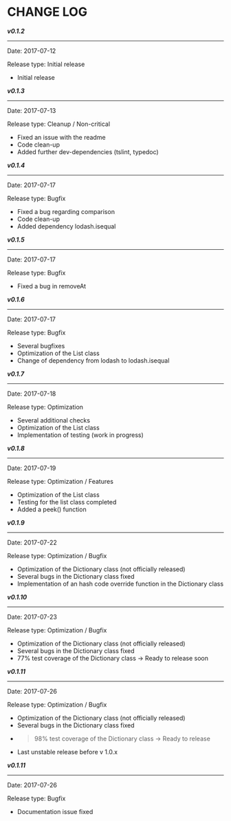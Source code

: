 # CHANGE LOG

***v0.1.2***

---
Date: 2017-07-12

Release type: Initial release

* Initial release

***v0.1.3***

---
Date: 2017-07-13

Release type: Cleanup / Non-critical

* Fixed an issue with the readme
* Code clean-up
* Added further dev-dependencies (tslint, typedoc)

***v0.1.4***

---
Date: 2017-07-17

Release type: Bugfix

* Fixed a bug regarding comparison
* Code clean-up
* Added dependency lodash.isequal

***v0.1.5***

---
Date: 2017-07-17

Release type: Bugfix

* Fixed a bug in removeAt


***v0.1.6***

---
Date: 2017-07-17

Release type: Bugfix

* Several bugfixes
* Optimization of the List class
* Change of dependency from lodash to lodash.isequal


***v0.1.7***

---
Date: 2017-07-18

Release type: Optimization

* Several additional checks
* Optimization of the List class
* Implementation of testing (work in progress)

***v0.1.8***

---
Date: 2017-07-19

Release type: Optimization / Features

* Optimization of the List class
* Testing for the list class completed
* Added a peek() function

***v0.1.9***

---
Date: 2017-07-22

Release type: Optimization / Bugfix

* Optimization of the Dictionary class (not officially released)
* Several bugs in the Dictionary class fixed
* Implementation of an hash code override function in the Dictionary class

***v0.1.10***

---
Date: 2017-07-23

Release type: Optimization / Bugfix

* Optimization of the Dictionary class (not officially released)
* Several bugs in the Dictionary class fixed
* 77% test coverage of the Dictionary class -> Ready to release soon

***v0.1.11***

---
Date: 2017-07-26

Release type: Optimization / Bugfix

* Optimization of the Dictionary class (not officially released)
* Several bugs in the Dictionary class fixed
* >98% test coverage of the Dictionary class -> Ready to release
* Last unstable release before v 1.0.x

***v0.1.11***

---
Date: 2017-07-26

Release type: Bugfix

* Documentation issue fixed
